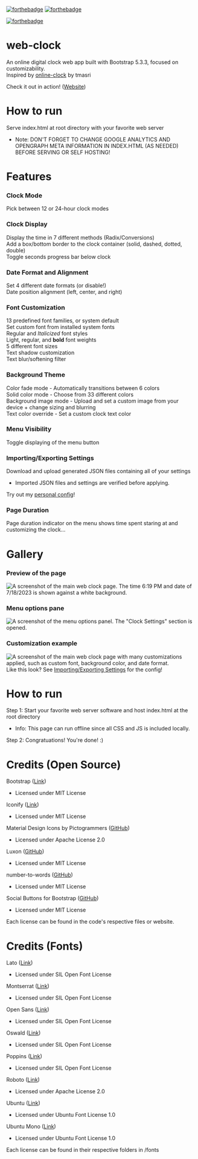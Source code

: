 [![forthebadge](https://forthebadge.com/images/badges/made-with-javascript.svg)](https://forthebadge.com)
[![forthebadge](https://forthebadge.com/images/badges/uses-html.svg)](https://forthebadge.com)

[![forthebadge](https://forthebadge.com/images/badges/gluten-free.svg)](https://forthebadge.com)

# web-clock
 An online digital clock web app built with Bootstrap 5.3.3, focused on customizability.  
 Inspired by [online-clock](https://github.com/tmasri/online-clock) by tmasri
 
 Check it out in action! ([Website](https://online-clock.pages.dev))

# How to run
 Serve index.html at root directory with your favorite web server
 - Note: DON'T FORGET TO CHANGE GOOGLE ANALYTICS AND OPENGRAPH META INFORMATION IN INDEX.HTML (AS NEEDED) BEFORE SERVING OR SELF HOSTING!

# Features

### Clock Mode
 Pick between 12 or 24-hour clock modes
### Clock Display
 Display the time in 7 different methods (Radix/Conversions)  
 Add a box/bottom border to the clock container (solid, dashed, dotted, double)  
 Toggle seconds progress bar below clock
### Date Format and Alignment
 Set 4 different date formats (or disable!)  
 Date position alignment (left, center, and right)
### Font Customization
 13 predefined font families, or system default  
 Set custom font from installed system fonts  
 Regular and _Italicized_ font styles  
 Light, regular, and **bold** font weights  
 5 different font sizes  
 Text shadow customization  
 Text blur/softening filter
### Background Theme
 Color fade mode - Automatically transitions between 6 colors  
 Solid color mode - Choose from 33 different colors  
 Background image mode - Upload and set a custom image from your device + change sizing and blurring  
 Text color override - Set a custom clock text color
### Menu Visibility
 Toggle displaying of the menu button
### Importing/Exporting Settings
 Download and upload generated JSON files containing all of your settings  
 - Imported JSON files and settings are verified before applying.

 Try out my [personal config](assets/usdonlineclock-preset.json)!  
### Page Duration
 Page duration indicator on the menu shows time spent staring at and customizing the clock...
 
# Gallery
### Preview of the page  
 ![A screenshot of the main web clock page. The time 6:19 PM and date of 7/18/2023 is shown against a white background.](/assets/images/main.png)  
### Menu options pane
 ![A screenshot of the menu options panel. The "Clock Settings" section is opened.](/assets/images/menu.png)  
### Customization example
 ![A screenshot of the main web clock page with many customizations applied, such as custom font, background color, and date format.](/assets/images/customizable.png)  
 Like this look? See [Importing/Exporting Settings](https://github.com/iKarTehFox/web-clock#importingexporting-settings) for the config!
 
# How to run
 Step 1: Start your favorite web server software and host index.html at the root directory  
 - Info: This page can run offline since all CSS and JS is included locally.

 Step 2: Congratuations! You're done! :)
 
# Credits (Open Source)
 
 Bootstrap ([Link](https://getbootstrap.com/))
 - Licensed under MIT License
 
 Iconify ([Link](https://iconify.design))
 - Licensed under MIT License
 
 Material Design Icons by Pictogrammers ([GitHub](https://github.com/Templarian/MaterialDesign))
 - Licensed under Apache License 2.0
 
 Luxon ([GitHub](https://github.com/moment/luxon))
 - Licensed under MIT License
 
 number-to-words ([GitHub](https://github.com/marlun78/number-to-words))
 - Licensed under MIT License
 
 Social Buttons for Bootstrap ([GitHub](https://github.com/lipis/bootstrap-social))
 - Licensed under MIT License
 
 Each license can be found in the code's respective files or website.
 
# Credits (Fonts)
 
 Lato ([Link](https://fonts.google.com/specimen/Lato))
 - Licensed under SIL Open Font License
 
 Montserrat ([Link](https://fonts.google.com/specimen/Montserrat))
 - Licensed under SIL Open Font License
 
 Open Sans ([Link](https://fonts.google.com/specimen/Open+Sans))
 - Licensed under SIL Open Font License
 
 Oswald ([Link](https://fonts.google.com/specimen/Oswald))
 - Licensed under SIL Open Font License
 
 Poppins ([Link](https://fonts.google.com/specimen/Poppins))
 - Licensed under SIL Open Font License
 
 Roboto ([Link](https://fonts.google.com/specimen/Roboto))
 - Licensed under Apache License 2.0
 
 Ubuntu ([Link](https://fonts.google.com/specimen/Ubuntu))
 - Licensed under Ubuntu Font License 1.0
 
 Ubuntu Mono ([Link](https://fonts.google.com/specimen/Ubuntu+Mono))
 - Licensed under Ubuntu Font License 1.0
 
 Each license can be found in their respective folders in /fonts
